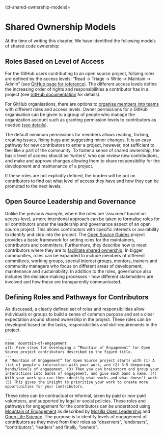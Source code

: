 (cl-shared-ownership-models)=
# Shared Ownership Models

At the time of writing this chapter, We have identified the following models of shared code ownership:

## Roles Based on Level of Access

For the GitHub users contributing to an open source project, folloing roles are defined by the access levels: “Read -> Triage -> Write -> Maintain -> Admin” (see [GitHub page for reference](https://docs.github.com/en/organizations/managing-access-to-your-organizations-repositories/managing-team-access-to-an-organization-repository)). The different access levels define the increasing order of rights and responsibilities a contributor has in a project (see [GitHub documentation](https://docs.github.com/en/organizations/managing-access-to-your-organizations-repositories/repository-permission-levels-for-an-organization) for details).

For GitHub organisations, there are options to [organise members into teams](https://docs.github.com/en/organizations/organizing-members-into-teams/about-teams) with different roles and access levels. Owner permissions for a GitHub organisation can be given to a group of people who manage the organization account such as granting permission levels to contributors as needed ([see details](https://docs.github.com/en/organizations/managing-peoples-access-to-your-organization-with-roles/permission-levels-for-an-organization)).

The default minimum permissions for members allows reading, forking, creating issues, fixing bugs and suggesting minor changes. It is an easy pathway for new contributors to enter a project, however, not sufficient to feel like a part of the community. To foster a sense of shared ownership, the basic level of access should be ‘writers’, who can review new contributions, and make and approve changes allowing them to share responsibility for the development and maintenance of a project.

If these roles are not explicitly defined, the burden will be put on contributors to find out what level of access they have and how they can be promoted to the next levels.

## Open Source Leadership and Governance

Unlike the previous example, where the roles are ‘assumed’ based on access level, a more intentional approach can be taken to formalise roles for all contributors under the leadership and governance aspect of an open source project. This allows contributors with specific interests or availability to identify and step into the project. The [Open Source Guides](https://opensource.guide/leadership-and-governance/) project provides a basic framework for setting roles for the maintainers, contributors and committers. Furthermore, they describe how to meet contributors where they are to [facilitate shared ownership](https://opensource.guide/building-community/#share-ownership-of-your-project). In bigger communities, roles can be expanded to include members of different committees, working groups, special interest groups, mentors, trainers and community managers who focus on different areas of development, maintenance and sustainability. In addition to the roles, governance also includes the decision-making processes - how different stakeholders are involved and how these are transparently communicated.

## Defining Roles and Pathways for Contributors

As discussed, a clearly defined set of roles and responsibilities allow individuals or groups to build a sense of common purpose and set a clear expectation around shared ownership in the project. These roles can be developed based on the tasks, responsibilities and skill requirements in the project.

```{figure} ../../figures/mountain-of-engagement.png
---
name: mountain-of-engagement
alt: Five steps for developing a “Mountain of Engagement” for Open Source project contributors described in the figure title.
---
A “Mountain of Engagement” for Open Source project starts with (1) A list of people's interaction with your work, and (2) 3-5 deepening bands/levels of engagement. (3) Then you can brainstorm and group your interactions into bands of engagement, and give each band a name. (4) With your work you can then identify what works and what doesn't work. (5) This gives the insight to prioritise your work to create more opportunities for your contributors.
```

These roles can be contractual or informal, taken by paid or non-paid volunteers, and supported by legal or social policies. These roles and pathways for engagement for the contributors can be understood using [Mountain of Engagement](https://docs.google.com/presentation/d/1ipIUc1t6ogOpyK9gU_PPgD-UvW0Gs73pMIAdCLOG72Y/present?token=AC4w5VhpTqbOWqPsxwOsnzqMG_DYvAqvGA%3A1596111012295&includes_info_params=1&eisi=CJfzpO_49OoCFYbTJAodKr0HAQ#slide=id.p) as described by [Mozilla Open Leadership](https://mozilla.github.io/open-leadership-training-series/articles/building-communities-of-contributors/) and [Open Life Science](https://openlifesci.org/). The purpose is to identify levels of engagement of contributors as they move from their roles as “observers”, “endorsers”, “contributors”, “leaders” and finally, “owners”.
